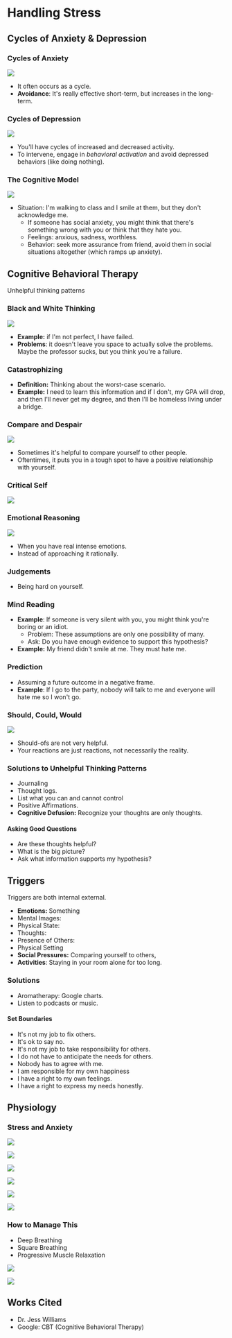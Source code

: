 # Handling Stress

## Cycles of Anxiety & Depression

### Cycles of Anxiety

![](<../../.gitbook/assets/image (432).png>)

* It often occurs as a cycle.
* **Avoidance**: It's really effective short-term, but increases in the long-term.

### Cycles of Depression

![](<../../.gitbook/assets/image (433).png>)

* You'll have cycles of increased and decreased activity.
* To intervene, engage in _behavioral activation_ and avoid depressed behaviors (like doing nothing).

### The Cognitive Model

![](<../../.gitbook/assets/image (434).png>)

* Situation: I'm walking to class and I smile at them, but they don't acknowledge me.
  * If someone has social anxiety, you might think that there's something wrong with you or think that they hate you.
  * Feelings: anxious, sadness, worthless.
  * Behavior: seek more assurance from friend, avoid them in social situations altogether (which ramps up anxiety).

## Cognitive Behavioral Therapy

Unhelpful thinking patterns

### Black and White Thinking

![](<../../.gitbook/assets/image (435).png>)

* **Example:** if I'm not perfect, I have failed.
* **Problems**: it doesn't leave you space to actually solve the problems. Maybe the professor sucks, but you think you're a failure.&#x20;

### Catastrophizing

* **Definition:** Thinking about the worst-case scenario.
* **Example:** I need to learn this information and if I don't, my GPA will drop, and then I'll never get my degree, and then I'll be homeless living under a bridge.

### Compare and Despair

![](<../../.gitbook/assets/image (436).png>)

* Sometimes it's helpful to compare yourself to other people.
* Oftentimes, it puts you in a tough spot to have a positive relationship with yourself.

### Critical Self

![](<../../.gitbook/assets/image (437).png>)

### Emotional Reasoning

![](<../../.gitbook/assets/image (439).png>)

* When you have real intense emotions.
* Instead of approaching it rationally.

### Judgements

* Being hard on yourself.

### Mind Reading

* **Example**: If someone is very silent with you, you might think you're boring or an idiot.
  * Problem: These assumptions are only one possibility of many.
  * Ask: Do you have enough evidence to support this hypothesis?
* **Example:** My friend didn't smile at me. They must hate me.

### Prediction

* Assuming a future outcome in a negative frame.
* **Example**: If I go to the party, nobody will talk to me and everyone will hate me so I won't go.

### Should, Could, Would

![](<../../.gitbook/assets/image (438).png>)

* Should-ofs are not very helpful.
* Your reactions are just reactions, not necessarily the reality.

### Solutions to Unhelpful Thinking Patterns

* Journaling
* Thought logs.
* List what you can and cannot control
* Positive Affirmations.
* **Cognitive Defusion:** Recognize your thoughts are only thoughts.

#### Asking Good Questions

* Are these thoughts helpful?
* What is the big picture?
* Ask what information supports my hypothesis?

## Triggers

Triggers are both internal external.

* **Emotions:** Something
* Mental Images:&#x20;
* Physical State:&#x20;
* Thoughts:&#x20;
* Presence of Others:&#x20;
* Physical Setting
* **Social Pressures:** Comparing yourself to others,&#x20;
* **Activities**: Staying in your room alone for too long.&#x20;

### Solutions

* Aromatherapy: Google charts.
* Listen to podcasts or music.

#### Set Boundaries

* It's not my job to fix others.
* It's ok to say no.
* It's not my job to take responsibility for others.
* I do not have to anticipate the needs for others.
* Nobody has to agree with me.
* I am responsible for my own happiness
* I have a right to my own feelings.
* I have a right to express my needs honestly.

## Physiology

### Stress and Anxiety

![](<../../.gitbook/assets/image (440).png>)

![](<../../.gitbook/assets/image (441).png>)

![](<../../.gitbook/assets/image (442).png>)

![](<../../.gitbook/assets/image (443).png>)

![](<../../.gitbook/assets/image (445).png>)

![](<../../.gitbook/assets/image (446).png>)

### How to Manage This

* Deep Breathing
* Square Breathing
* Progressive Muscle Relaxation

![](<../../.gitbook/assets/image (447).png>)

![](<../../.gitbook/assets/image (448).png>)

## Works Cited

* Dr. Jess Williams
* Google: CBT (Cognitive Behavioral Therapy)
